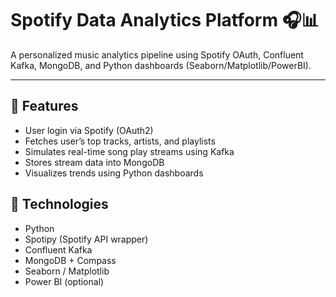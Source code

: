 # Spotify Data Analytics Platform 🎧📊

A personalized music analytics pipeline using Spotify OAuth, Confluent Kafka, MongoDB, and Python dashboards (Seaborn/Matplotlib/PowerBI).

---

## 🚀 Features

- User login via Spotify (OAuth2)
- Fetches user’s top tracks, artists, and playlists
- Simulates real-time song play streams using Kafka
- Stores stream data into MongoDB
- Visualizes trends using Python dashboards


## 🔧 Technologies

- Python
- Spotipy (Spotify API wrapper)
- Confluent Kafka
- MongoDB + Compass
- Seaborn / Matplotlib
- Power BI (optional)

